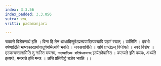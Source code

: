 ```yaml
---
index: 3.3.56
index_padded: 3.3.056
sutra: एरच्
vritti: padamanjari

---
```

चकारो विशेषणार्थ इति । विना हि तेन थाथादिसूत्रेऽप्रत्ययादित्यस्यापि ग्रहणं स्यात् । वर्षमिति । वृषभो वर्षणादिति भाष्यकारप्रयोगादूर्षणमित्यपि भवति । जवसवाविति । अपि प्राप्तेऽज् विधीयते । स्वरे विशेषः । एरजण्यन्तानामिति तु नास्ति वचनम्, `कल्प्यादिभ्यः प्रतिषेधवचनम्` इत्येतदेवास्ति । कल्प्यते इति कल्पः, अर्थ्यते इत्यर्थः, मन्त्र्यते इति मन्त्रः । अचि प्रतिषिद्धे घञेव भवति ।।